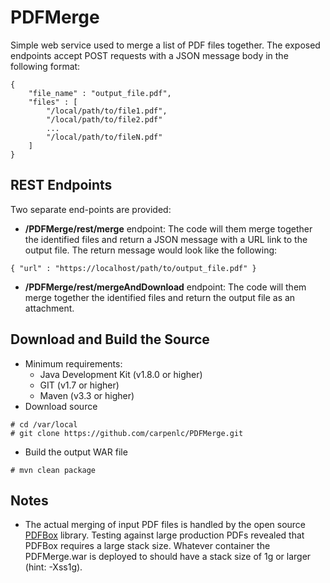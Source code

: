 # PDFMerge
Simple web service used to merge a list of PDF files together. The exposed endpoints accept POST requests with a JSON message body in the following format:
```
{
    "file_name" : "output_file.pdf",
    "files" : [
        "/local/path/to/file1.pdf",
        "/local/path/to/file2.pdf"
        ...
        "/local/path/to/fileN.pdf"
    ]
}
```
## REST Endpoints
Two separate end-points are provided:
* **/PDFMerge/rest/merge** endpoint: The code will them merge together the identified files and return a JSON message with a URL link to the output file.  The return message would look like the following:
```
{ "url" : "https://localhost/path/to/output_file.pdf" }
```
* **/PDFMerge/rest/mergeAndDownload** endpoint:  The code will them merge together the identified files and return the output file as an attachment.   

## Download and Build the Source
* Minimum requirements:
    * Java Development Kit (v1.8.0 or higher)
    * GIT (v1.7 or higher)
    * Maven (v3.3 or higher)
* Download source
```
# cd /var/local
# git clone https://github.com/carpenlc/PDFMerge.git
```
* Build the output WAR file
```
# mvn clean package
```
## Notes
* The actual merging of input PDF files is handled by the open source [PDFBox](https://pdfbox.apache.org/) library.  Testing against large production PDFs revealed that PDFBox requires a large stack size.  Whatever container the PDFMerge.war is deployed to should have a stack size of 1g or larger (hint: -Xss1g).
